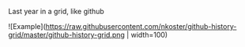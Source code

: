 
Last year in a grid, like github

![Example](https://raw.githubusercontent.com/nkoster/github-history-grid/master/github-history-grid.png | width=100)
